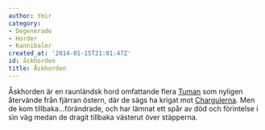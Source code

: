 ```yaml
---
author: Ymir
category:
- Degenerade
- Horder
- Kannibaler
created_at: '2014-01-15T21:01:47Z'
id: åskhorden
title: Åskhorden
---
```

Åskhorden är en raunländsk hord omfattande flera [Tuman] som nyligen återvände från fjärran östern, där de sägs ha krigat mot [Chargulerna]. Men de kom tillbaka...förändrade, och har lämnat ett spår av död och förintelse i sin väg medan de dragit tillbaka västerut över stäpperna.

  [Tuman]: Tuman
  [Chargulerna]: Chargulerna